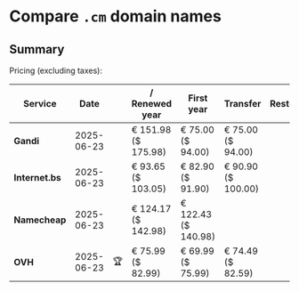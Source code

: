 # Compare `.cm` domain names

## Summary

Pricing (excluding taxes):

| Service | Date |  | / Renewed year | First year | Transfer | Restoration |
|--|--|--|--|--|--|--|
| **Gandi** | 2025-06-23 |  | € 151.98<br>($ 175.98) | € 75.00<br>($ 94.00) | € 75.00<br>($ 94.00) |  |
| **Internet.bs** | 2025-06-23 |  | € 93.65<br>($ 103.05) | € 82.90<br>($ 91.90) | € 90.90<br>($ 100.00) |  |
| **Namecheap** | 2025-06-23 |  | € 124.17<br>($ 142.98) | € 122.43<br>($ 140.98) |  |  |
| **OVH** | 2025-06-23 | 🏆 | € 75.99<br>($ 82.99) | € 69.99<br>($ 75.99) | € 74.49<br>($ 82.59) |  |
